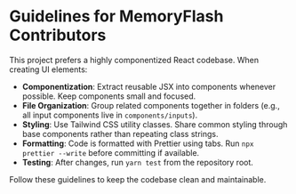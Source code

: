# Guidelines for MemoryFlash Contributors

This project prefers a highly componentized React codebase. When creating UI elements:

-   **Componentization**: Extract reusable JSX into components whenever possible. Keep components small and focused.
-   **File Organization**: Group related components together in folders (e.g., all input components live in `components/inputs`).
-   **Styling**: Use Tailwind CSS utility classes. Share common styling through base components rather than repeating class strings.
-   **Formatting**: Code is formatted with Prettier using tabs. Run `npx prettier --write` before committing if available.
-   **Testing**: After changes, run `yarn test` from the repository root.

Follow these guidelines to keep the codebase clean and maintainable.

